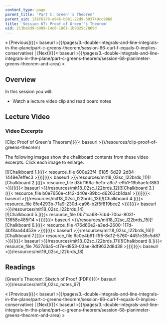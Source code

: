 ```yaml
---
content_type: page
parent_title: 'Part C: Green''s Theorem'
parent_uid: 138f6170-e946-b9b1-22d9-693749cc9860
title: 'Session 67: Proof of Green''s Theorem'
uid: 213ba9d9-b909-14c6-1861-1b9025c7869d
---
```


« [Previous]({{< baseurl >}}/pages/3.-double-integrals-and-line-integrals-in-the-plane/part-c-greens-theorem/session-66-curl-f-equals-0-implies-conservative) | [Next]({{< baseurl >}}/pages/3.-double-integrals-and-line-integrals-in-the-plane/part-c-greens-theorem/session-68-planimeter-greens-theorem-and-area) »

Overview
--------

In this session you will:

*   Watch a lecture video clip and read board notes

Lecture Video
-------------

### Video Excerpts

[Clip: Proof of Green's Theorem]({{< baseurl >}}/resources/clip-proof-of-greens-theorem)

The following images show the chalkboard contents from these video excerpts. Click each image to enlarge.

[![Chalkboard 1.]({{< resource_file 600e23f4-6185-6d29-2d84-1449e7effec3 >}})]({{< baseurl >}}/resources/mit18_02sc_l22brds_11)[![Chalkboard 2.]({{< resource_file d3bf166a-5e1b-a9c7-e9b1-19b5aefcf883 >}})]({{< baseurl >}}/resources/mit18_02sc_l22brds_12)[![Chalkboard 3.]({{< resource_file b0e7656e-cf42-d40e-89bc-d6263cb1daa1 >}})]({{< baseurl >}}/resources/mit18_02sc_l22brds_13)[![Chalkboard 4.]({{< resource_file 8fe4293b-71a9-230d-ca96-b2f5f819bce2 >}})]({{< baseurl >}}/resources/mit18_02sc_l22brds_14)  
[![Chalkboard 5.]({{< resource_file 0b71ca68-7cb4-70ba-8031-13658c485f14 >}})]({{< baseurl >}}/resources/mit18_02sc_l22brds_15)[![Chalkboard 6.]({{< resource_file 476d60e2-a3ed-2600-117d-4bf8aa44453e >}})]({{< baseurl >}}/resources/mit18_02sc_l22brds_16)[![Chalkboard 7.]({{< resource_file 6c0e4b61-fff5-8d12-5760-4451e39c5d87 >}})]({{< baseurl >}}/resources/mit18_02sc_l22brds_17)[![Chalkboard 8.]({{< resource_file 7627d6a5-cf7e-d853-03ae-8df9632d8d38 >}})]({{< baseurl >}}/resources/mit18_02sc_l22brds_18)

Readings
--------

[Green's Theorem: Sketch of Proof (PDF)]({{< baseurl >}}/resources/mit18_02sc_notes_67)

« [Previous]({{< baseurl >}}/pages/3.-double-integrals-and-line-integrals-in-the-plane/part-c-greens-theorem/session-66-curl-f-equals-0-implies-conservative) | [Next]({{< baseurl >}}/pages/3.-double-integrals-and-line-integrals-in-the-plane/part-c-greens-theorem/session-68-planimeter-greens-theorem-and-area) »